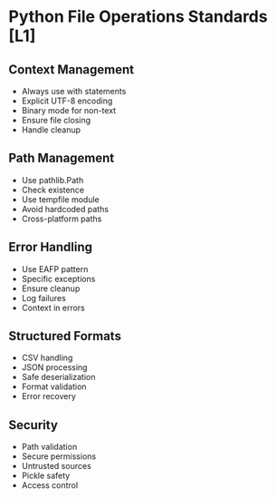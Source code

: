 # Python File Operations Standards [L1]

## Context Management
- Always use with statements
- Explicit UTF-8 encoding
- Binary mode for non-text
- Ensure file closing
- Handle cleanup

## Path Management
- Use pathlib.Path
- Check existence
- Use tempfile module
- Avoid hardcoded paths
- Cross-platform paths

## Error Handling
- Use EAFP pattern
- Specific exceptions
- Ensure cleanup
- Log failures
- Context in errors

## Structured Formats
- CSV handling
- JSON processing
- Safe deserialization
- Format validation
- Error recovery

## Security
- Path validation
- Secure permissions
- Untrusted sources
- Pickle safety
- Access control